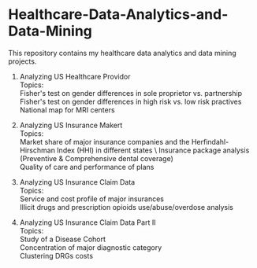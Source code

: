 # Healthcare-Data-Analytics-and-Data-Mining

This repository contains my healthcare data analytics and data mining projects.

1. Analyzing US Healthcare Providor \
  Topics: \
  Fisher's test on gender differences in sole proprietor vs. partnership \
  Fisher's test on gender differences in high risk vs. low risk practives \
  National map for MRI centers
  
2. Analyzing US Insurance Makert \
  Topics: \
  Market share of major insurance companies and the Herfindahl-Hirschman Index (HHI) in different states \ 
  Insurance package analysis (Preventive & Comprehensive dental coverage) \
  Quality of care and performance of plans
  
3. Analyzing US Insurance Claim Data \
  Topics: \
  Service and cost profile of major insurances \
  Illicit drugs and prescription opioids use/abuse/overdose analysis
  
4. Analyzing US Insurance Claim Data Part II \
  Topics: \
  Study of a Disease Cohort \
  Concentration of major diagnostic category \
  Clustering DRGs costs

